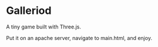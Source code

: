 # Galleriod
A tiny game built with Three.js.

Put it on an apache server, navigate to main.html, and enjoy.
